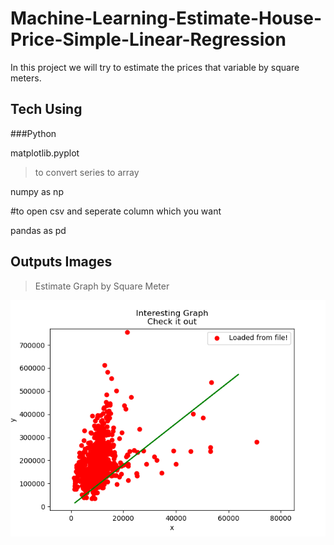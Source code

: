 # Machine-Learning-Estimate-House-Price-Simple-Linear-Regression

In this project we will try to estimate the prices that variable by square meters.

## Tech Using

###Python 

matplotlib.pyplot

> to convert series to array

numpy as np  

#to open csv and seperate column which you want  

pandas as pd


## Outputs Images

> Estimate Graph by Square Meter

![](https://raw.githubusercontent.com/erdoganabaci/Machine-Learning-Estimate-House-Price-Simple-Linear-Regression/master/Output%20images/Figure_real.png)
